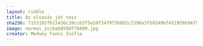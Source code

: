 ```yaml
---
layout: riddle
title: Az olvasás jót tesz
sha256: 7153182f611436c39cc6375a10f347973b0d2c3398a3fb9249bf451959b94795
image: normal_2ccbab0508f78409.jpg
creator: Medvey Fanni Zsófia
---
```

